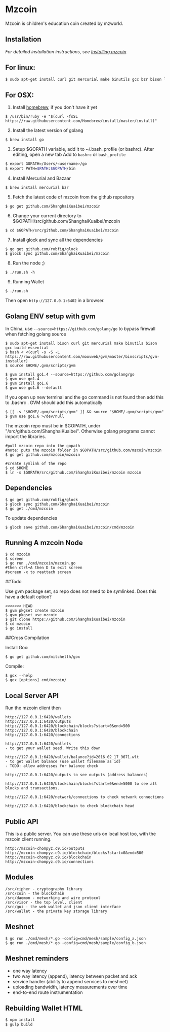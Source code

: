
Mzcoin
=======

Mzcoin is children's education coin created by mzworld.

Installation
------------

*For detailed installation instructions, see [Installing mzcoin](../../wiki/Installation)*

## For linux:

```sh
$ sudo apt-get install curl git mercurial make binutils gcc bzr bison libgmp3-dev screen -y
```

## For OSX:

1) Install [homebrew](brew.sh), if you don't have it yet
```
$ /usr/bin/ruby -e "$(curl -fsSL https://raw.githubusercontent.com/Homebrew/install/master/install)"
```

2) Install the latest version of golang
```
$ brew install go
```

3) Setup $GOPATH variable, add it to ~/.bash_profile (or bashrc). After editing, open a new tab
Add to `bashrc` or `bash_profile`
```sh
$ export GOPATH=/Users/<username>/go 
$ export PATH=$PATH:$GOPATH/bin

```

4) Install Mercurial and Bazaar
```
$ brew install mercurial bzr
```

5) Fetch the latest code of mzcoin from the github repository

```
$ go get github.com/ShanghaiKuaibei/mzcoin
```

6) Change your current directory to $GOPATH/src/github.com/ShanghaiKuaibei/mzcoin

```
$ cd $GOPATH/src/github.com/ShanghaiKuaibei/mzcoin
```

7) Install glock and sync all the dependencies 
```
$ go get github.com/robfig/glock
$ glock sync github.com/ShanghaiKuaibei/mzcoin
```

8) Run the node ;)
```
$ ./run.sh -h
```

9) Running Wallet

```
$ ./run.sh
```

Then open `http://127.0.0.1:6402` in a browser.

## Golang ENV setup with gvm

In China, use `--source=https://github.com/golang/go` to bypass firewall when fetching golang source

```
$ sudo apt-get install bison curl git mercurial make binutils bison gcc build-essential
$ bash < <(curl -s -S -L https://raw.githubusercontent.com/moovweb/gvm/master/binscripts/gvm-installer)
$ source $HOME/.gvm/scripts/gvm

$ gvm install go1.4 --source=https://github.com/golang/go
$ gvm use go1.4
$ gvm install go1.6
$ gvm use go1.6 --default
```

If you open up new terminal and the go command is not found then add this to .bashrc . GVM should add this automatically
```
$ [[ -s "$HOME/.gvm/scripts/gvm" ]] && source "$HOME/.gvm/scripts/gvm"
$ gvm use go1.6 >/dev/null
```


The mzcoin repo must be in $GOPATH, under "/src/github.com/ShanghaiKuaibei". Otherwise golang programs cannot import the libraries.

```
#pull mzcoin repo into the gopath
#note: puts the mzcoin folder in $GOPATH/src/github.com/mzcoin/mzcoin
$ go get github.com/mzcoin/mzcoin

#create symlink of the repo
$ cd $HOME
$ ln -s $GOPATH/src/github.com/ShanghaiKuaibei/mzcoin mzcoin
```

Dependencies
------------

```
$ go get github.com/robfig/glock
$ glock sync github.com/ShanghaiKuaibei/mzcoin
$ go get ./cmd/mzcoin
```

To update dependencies
```
$ glock save github.com/ShanghaiKuaibei/mzcoin/cmd/mzcoin
```

Running A mzcoin Node
----------------------

```
$ cd mzcoin
$ screen
$ go run ./cmd/mzcoin/mzcoin.go 
#then ctrl+A then D to exit screen
#screen -x to reattach screen
```

##Todo

Use gvm package set, so repo does not need to be symlinked. Does this have a default option?
```
<<<<<<< HEAD
$ gvm pkgset create mzcoin
$ gvm pkgset use mzcoin
$ git clone https://github.com/ShanghaiKuaibei/mzcoin
$ cd mzcoin
$ go install
```

##Cross Compilation

Install Gox:
```
$ go get github.com/mitchellh/gox
```

Compile:
```
$ gox --help
$ gox [options] cmd/mzcoin/
```

Local Server API
----------------

Run the mzcoin client then
```
http://127.0.0.1:6420/wallets
http://127.0.0.1:6420/outputs
http://127.0.0.1:6420/blockchain/blocks?start=0&end=500
http://127.0.0.1:6420/blockchain
http://127.0.0.1:6420/connections
```

```
http://127.0.0.1:6420/wallets
- to get your wallet seed. Write this down

http://127.0.0.1:6420/wallet/balance?id=2016_02_17_9671.wlt
- to get wallet balance (use wallet filename as id)
- TODO: allow addresses for balance check

http://127.0.0.1:6420/outputs to see outputs (address balances)

http://127.0.0.1:6420/blockchain/blocks?start=0&end=5000 to see all blocks and transactions.

http://127.0.0.1:6420/network/connections to check network connections

http://127.0.0.1:6420/blockchain to check blockchain head
```

Public API
----------

This is a public server. You can use these urls on local host too, with the mzcoin client running.
```
http://mzcoin-chompyz.c9.io/outputs
http://mzcoin-chompyz.c9.io/blockchain/blocks?start=0&end=500
http://mzcoin-chompyz.c9.io/blockchain
http://mzcoin-chompyz.c9.io/connections
```

Modules
-------

```
/src/cipher - cryptography library
/src/coin - the blockchain
/src/daemon - networking and wire protocol
/src/visor - the top level, client
/src/gui - the web wallet and json client interface
/src/wallet - the private key storage library
```

Meshnet
-------

```
$ go run ./cmd/mesh/*.go -config=cmd/mesh/sample/config_a.json
$ go run ./cmd/mesh/*.go -config=cmd/mesh/sample/config_b.json
```

Meshnet reminders
-----------------

- one way latency
- two way latency (append), latency between packet and ack
- service handler (ability to append services to meshnet)
- uploading bandwidth, latency measurements over time
- end-to-end route instrumentation

Rebuilding Wallet HTML
----------------------

```sh
$ npm install
$ gulp build
```
